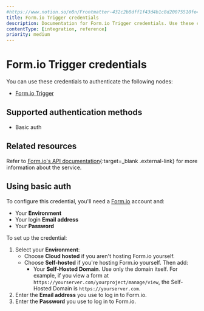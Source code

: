 ```yaml
---
#https://www.notion.so/n8n/Frontmatter-432c2b8dff1f43d4b1c8d20075510fe4
title: Form.io Trigger credentials
description: Documentation for Form.io Trigger credentials. Use these credentials to authenticate Form.io Trigger in n8n, a workflow automation platform.
contentType: [integration, reference]
priority: medium
---
```


# Form.io Trigger credentials

You can use these credentials to authenticate the following nodes:

- [Form.io Trigger](/integrations/builtin/trigger-nodes/n8n-nodes-base.formiotrigger.md)

## Supported authentication methods

- Basic auth

## Related resources

Refer to [Form.io's API documentation](https://apidocs.form.io/){:target=_blank .external-link} for more information about the service.

## Using basic auth

To configure this credential, you'll need a [Form.io](https://www.form.io/) account and:

- Your **Environment**
- Your login **Email address**
- Your **Password**

To set up the credential:

1. Select your **Environment**: 
    - Choose **Cloud hosted** if you aren't hosting Form.io yourself.
    - Choose **Self-hosted** if you're hosting Form.io yourself. Then add:
        - Your **Self-Hosted Domain**. Use only the domain itself. For example, if you view a form at `https://yourserver.com/yourproject/manage/view`, the Self-Hosted Domain is `https://yourserver.com`.
2. Enter the **Email address** you use to log in to Form.io.
3. Enter the **Password** you use to log in to Form.io.
